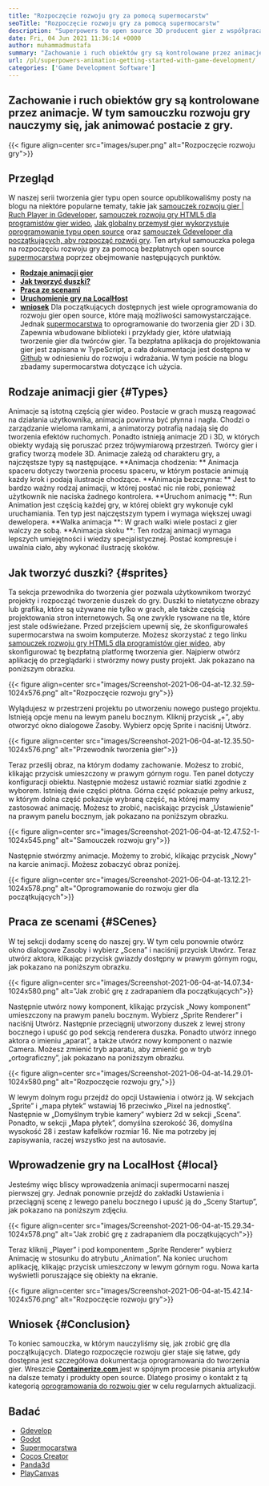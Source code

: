 ```yaml
---
title: "Rozpoczęcie rozwoju gry za pomocą supermocarstw" 
seoTitle: "Rozpoczęcie rozwoju gry za pomocą supermocarstw" 
description: "Superpowers to open source 3D producent gier z współpracą w czasie rzeczywistym. Ten samouczek polega na rozpoczęciu rozwoju gier za pomocą supermocarstw." 
date: Fri, 04 Jun 2021 11:36:14 +0000
author: muhammadmustafa
summary: "Zachowanie i ruch obiektów gry są kontrolowane przez animacje. W tym samouczku rozwoju gry nauczymy się, jak animować postacie z gry." 
url: /pl/superpowers-animation-getting-started-with-game-development/
categories: ['Game Development Software']
---
```


## Zachowanie i ruch obiektów gry są kontrolowane przez animacje. W tym samouczku rozwoju gry nauczymy się, jak animować postacie z gry.

{{< figure align=center src="images/super.png" alt="Rozpoczęcie rozwoju gry">}}


## **Przegląd**
W naszej serii tworzenia gier typu open source opublikowaliśmy posty na blogu na niektóre popularne tematy, takie jak [samouczek rozwoju gier | Ruch Player in Gdeveloper][1], [samouczek rozwoju gry HTML5 dla programistów gier wideo][2], [Jak globalny przemysł gier wykorzystuje oprogramowanie typu open source][3] oraz [samouczek Gdeveloper dla początkujących, aby rozpocząć rozwój gry][4 ]. Ten artykuł samouczka polega na rozpoczęciu rozwoju gry za pomocą bezpłatnych open source [supermocarstwa][5] poprzez obejmowanie następujących punktów.
  * **[Rodzaje animacji gier][6]**
  * **[Jak tworzyć duszki?][7]**
  * **[Praca ze scenami][8]**
  * **[Uruchomienie gry na LocalHost][9]**
  * **[wniosek][10]**
Dla początkujących dostępnych jest wiele oprogramowania do rozwoju gier open source, które mają możliwości samowystarczające. Jednak [supermocarstwa][5] to oprogramowanie do tworzenia gier 2D i 3D. Zapewnia wbudowane biblioteki i przykłady gier, które ułatwiają tworzenie gier dla twórców gier. Ta bezpłatna aplikacja do projektowania gier jest zapisana w TypeScript, a cała dokumentacja jest dostępna w [Github][11] w odniesieniu do rozwoju i wdrażania. W tym poście na blogu zbadamy supermocarstwa dotyczące ich użycia.

## Rodzaje animacji gier   {#Types}
Animacje są istotną częścią gier wideo. Postacie w grach muszą reagować na działania użytkownika, animacja powinna być płynna i nagła. Chodzi o zarządzanie wieloma ramkami, a animatorzy potrafią nadają się do tworzenia efektów ruchomych. Ponadto istnieją animacje 2D i 3D, w których obiekty wydają się poruszać przez trójwymiarową przestrzeń. Twórcy gier i graficy tworzą modele 3D. Animacje zależą od charakteru gry, a najczęstsze typy są następujące.
**Animacja chodzenia: ** Animacja spaceru dotyczy tworzenia procesu spaceru, w którym postacie animują każdy krok i podają ilustracje chodzące.
**Animacja bezczynna: ** Jest to bardzo ważny rodzaj animacji, w której postać nic nie robi, ponieważ użytkownik nie naciska żadnego kontrolera.
**Uruchom animację **: Run Animation jest częścią każdej gry, w której obiekt gry wykonuje cykl uruchamiania. Ten typ jest najczęstszym typem i wymaga większej uwagi dewelopera.
**Walka animacja **: W grach walki wiele postaci z gier walczy ze sobą.
**Animacja skoku **: Ten rodzaj animacji wymaga lepszych umiejętności i wiedzy specjalistycznej. Postać kompresuje i uwalnia ciało, aby wykonać ilustrację skoków.

## Jak tworzyć duszki?   {#sprites}
Ta sekcja przewodnika do tworzenia gier pozwala użytkownikom tworzyć projekty i rozpocząć tworzenie duszek do gry. Duszki to nietatyczne obrazy lub grafika, które są używane nie tylko w grach, ale także częścią projektowania stron internetowych. Są one zwykle rysowane na tle, które jest stale odświeżane.
Przed przejściem upewnij się, że skonfigurowałeś supermocarstwa na swoim komputerze. Możesz skorzystać z tego linku [samouczek rozwoju gry HTML5 dla programistów gier wideo][2], aby skonfigurować tę bezpłatną platformę tworzenia gier.
Najpierw otwórz aplikację do przeglądarki i stwórzmy nowy pusty projekt. Jak pokazano na poniższym obrazku.

{{< figure align=center src="images/Screenshot-2021-06-04-at-12.32.59-1024x576.png" alt="Rozpoczęcie rozwoju gry">}}

Wylądujesz w przestrzeni projektu po utworzeniu nowego pustego projektu. Istnieją opcje menu na lewym panelu bocznym. Kliknij przycisk „+”, aby otworzyć okno dialogowe Zasoby. Wybierz opcję Sprite i naciśnij Utwórz.

{{< figure align=center src="images/Screenshot-2021-06-04-at-12.35.50-1024x576.png" alt="Przewodnik tworzenia gier">}}

Teraz prześlij obraz, na którym dodamy zachowanie. Możesz to zrobić, klikając przycisk umieszczony w prawym górnym rogu. Ten panel dotyczy konfiguracji obiektu.
Następnie możesz ustawić rozmiar siatki zgodnie z wyborem. Istnieją dwie części płótna. Górna część pokazuje pełny arkusz, w którym dolna część pokazuje wybraną część, na której mamy zastosować animację. Możesz to zrobić, naciskając przycisk „Ustawienie” na prawym panelu bocznym, jak pokazano na poniższym obrazku.

{{< figure align=center src="images/Screenshot-2021-06-04-at-12.47.52-1-1024x545.png" alt="Samouczek rozwoju gry">}}

Następnie stwórzmy animacje. Możemy to zrobić, klikając przycisk „Nowy” na karcie animacji. Możesz zobaczyć obraz poniżej.

{{< figure align=center src="images/Screenshot-2021-06-04-at-13.12.21-1024x578.png" alt="Oprogramowanie do rozwoju gier dla początkujących">}}


## Praca ze scenami   {#SCenes}
W tej sekcji dodamy scenę do naszej gry. W tym celu ponownie otwórz okno dialogowe Zasoby i wybierz „Scena” i naciśnij przycisk Utwórz. Teraz utwórz aktora, klikając przycisk gwiazdy dostępny w prawym górnym rogu, jak pokazano na poniższym obrazku.

{{< figure align=center src="images/Screenshot-2021-06-04-at-14.07.34-1024x580.png" alt="Jak zrobić grę z zadrapaniem dla początkujących">}}

Następnie utwórz nowy komponent, klikając przycisk „Nowy komponent” umieszczony na prawym panelu bocznym. Wybierz „Sprite Renderer” i naciśnij Utwórz. Następnie przeciągnij utworzony duszek z lewej strony bocznego i upuść go pod sekcją renderera duszka. Ponadto utwórz innego aktora o imieniu „aparat”, a także utwórz nowy komponent o nazwie Camera.
Możesz zmienić tryb aparatu, aby zmienić go w tryb „ortograficzny”, jak pokazano na poniższym obrazku.

{{< figure align=center src="images/Screenshot-2021-06-04-at-14.29.01-1024x580.png" alt="Rozpoczęcie rozwoju gry,">}}

W lewym dolnym rogu przejdź do opcji Ustawienia i otwórz ją. W sekcjach „Sprite” i „mapa płytek” wstawiaj 16 przeciwko „Pixel na jednostkę”. Następnie w „Domyślnym trybie kamery” wybierz 2d w sekcji „Scena”. Ponadto, w sekcji „Mapa płytek”, domyślna szerokość 36, domyślna wysokość 28 i zestaw kafelków rozmiar 16. Nie ma potrzeby jej zapisywania, raczej wszystko jest na autosavie.

## Wprowadzenie gry na LocalHost   {#local}
Jesteśmy więc bliscy wprowadzenia animacji supermocarni naszej pierwszej gry. Jednak ponownie przejdź do zakładki Ustawienia i przeciągnij scenę z lewego panelu bocznego i upuść ją do „Sceny Startup”, jak pokazano na poniższym zdjęciu.

{{< figure align=center src="images/Screenshot-2021-06-04-at-15.29.34-1024x578.png" alt="Jak zrobić grę z zadrapaniem dla początkujących">}}

Teraz kliknij „Player” i pod komponentem „Sprite Renderer” wybierz Animację w stosunku do atrybutu „Animation”. Na koniec uruchom aplikację, klikając przycisk umieszczony w lewym górnym rogu. Nowa karta wyświetli poruszające się obiekty na ekranie.

{{< figure align=center src="images/Screenshot-2021-06-04-at-15.42.14-1024x576.png" alt="Rozpoczęcie rozwoju gry">}}


## Wniosek   {#Conclusion}
To koniec samouczka, w którym nauczyliśmy się, jak zrobić grę dla początkujących. Dlatego rozpoczęcie rozwoju gier staje się łatwe, gdy dostępna jest szczegółowa dokumentacja oprogramowania do tworzenia gier. Wreszcie [**Containerize.com** ][12] jest w spójnym procesie pisania artykułów na dalsze tematy i produkty open source. Dlatego prosimy o kontakt z tą kategorią [oprogramowania do rozwoju gier][13] w celu regularnych aktualizacji.

## Badać
  * [Gdevelop][14]
  * [Godot][15]
  * [Supermocarstwa][5]
  * [Cocos Creator][16]
  * [Panda3d][17]
  * [PlayCanvas][18]

  
[1]: https://blog.containerize.com/game-development-software/game-development-tutorial-player-movement-in-gdevelop/
[2]: https://blog.containerize.com/2021/05/19/html5-game-development-tutorial-for-video-game-programmers/
[3]: https://blog.containerize.com/game-development-software/how-global-gaming-market-leveraging-open-source-software/
[4]: https://blog.containerize.com/game-development-software/game-development-tutorial-player-movement-in-gdevelop/
[5]: https://products.containerize.com/game-development-software/superpowers/
[6]: #types
[7]: #sprites
[8]: #scenes
[9]: #local
[10]: #Conclusion
[11]: https://github.com/superpowers/superpowers-core
[12]: https://www.containerize.com/
[13]: https://products.containerize.com/game-development-software/
[14]: https://products.containerize.com/game-development-software/gdevelop/
[15]: https://products.containerize.com/game-development-software/godot/
[16]: https://products.containerize.com/game-development-software/cocos-creator/
[17]: https://products.containerize.com/game-development-software/panda3d/
[18]: https://products.containerize.com/game-development-software/playcanvas/
